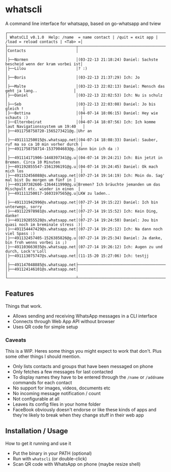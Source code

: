# whatscli

A command line interface for whatsapp, based on go-whatsapp and tview

```
┌────────────────────────────────────────────────────────────────────────────────────────────────────┐
│ WhatsCLI v0.1.0  Help: /name  = name contact | /quit = exit app | /load = reload contacts | <Tab> =│
├──────────────────────────────┬─────────────────────────────────────────────────────────────────────┤
│Contacts                      │                                                                     │
│├──Normen                     │(03-22-13 21:18:24) Daniel: Sachste bescheid wenn der kram vorbei ist│
│├──Lilou                      │? :)                                                                 │
│├──Boris                      │(03-22-13 21:37:29) Ich: Jo                                          │
│├──Malte                      │(03-22-13 22:02:13) Daniel: Mensch das geht ja lang..                │
│├──Daniel                     │(03-22-13 22:02:53) Ich: Nu is schulz                                │
│├──Seb                        │(03-22-13 22:03:08) Daniel: Jo bis gleich !                          │
│├──Bettina                    │(04-07-14 18:06:15) Daniel: Hey wie schauts :)                       │
│├──Elternbeirat               │(04-07-14 18:07:56) Ich: Ich komme laut Navigationssystem um 19:40   │
│├──4911758758720-1565273421@g.│Uhr an                                                               │
│├──491111250015@s.whatsapp.net│(04-07-14 18:08:33) Daniel: Sauber, ruf ma so ca 10 min vorher durch │
│├──4911758758714-1537904683@g.│dann bin ich da :)                                                   │
│├──491114171906-1448397341@g.u│(04-07-14 19:24:21) Ich: Bin jetzt in Bremen. Circa 10 Minuten       │
│├──491192855547-1561396191@g.u│(04-07-14 19:24:45) Daniel: Ok mach mich los                         │
│├──491152456088@s.whatsapp.net│(07-27-14 19:14:19) Ich: Moin do. Sag' mal bist Du morgen um fünf in │
│├──491107382606-1364411990@g.u│Bremen? Ich bräuchte jemanden um das Mischpult etc. wieder in einen  │
│├──491111250017-1603197565@g.u│LKW zu laden..                                                       │
│├──491131942996@s.whatsapp.net│(07-27-14 19:15:22) Daniel: Ich bin unterwegs, sorry                 │
│├──491122978981@s.whatsapp.net│(07-27-14 19:15:52) Ich: Kein Ding, danke!                           │
│├──491192855528@s.whatsapp.net│(07-27-14 19:24:50) Daniel: Jou bin quasi noch im breminale stress :)│
│├──491154447429@s.whatsapp.net│(07-27-14 19:25:12) Ich: Na dann noch viel Spass :)                  │
│├──491132457405-1526385826@g.u│(07-27-14 19:25:34) Daniel: Ja danke, bin froh wenns vorbei is ;)    │
│├──491103663035@s.whatsapp.net│(07-27-14 19:26:12) Ich: Augen zu und durch, Lock'n'Loll             │
│├──491113075747@s.whatsapp.net│(11-15-20 15:27:06) Ich: testjj                                      │
│├──491147048885@s.whatsapp.net├─────────────────────────────────────────────────────────────────────┤
│├──491124146101@s.whatsapp.net│                                                                     │
└──────────────────────────────┴─────────────────────────────────────────────────────────────────────┘
```

## Features

Things that work.

- Allows sending and receiving WhatsApp messages in a CLI interface
- Connects through Web App API without browser
- Uses QR code for simple setup

### Caveats

This is a WIP. Heres some things you might expect to work that don't. Plus some other things I should mention.

- Only lists contacts and groups that have been messaged on phone
- Only fetches a few messages for last contacted
- To display names they have to be entered through the `/name` or `/addname` commands for each contact
- No support for images, videos, documents etc
- No incoming message notification / count
- Not configurable at all
- Leaves its config files in your home folder
- FaceBook obviously doesn't endorse or like these kinds of apps and they're likely to break when they change stuff in their web app

## Installation / Usage

How to get it running and use it

- Put the binary in your PATH (optional)
- Run with `whatscli` (or double-click)
- Scan QR code with WhatsApp on phone (maybe resize shell)


